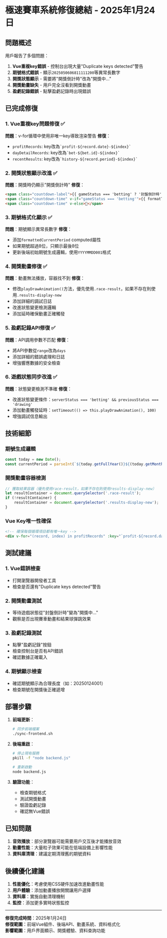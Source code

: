 # 極速賽車系統修復總結 - 2025年1月24日

## 問題概述
用戶報告了多個問題：
1. **Vue重複key錯誤** - 控制台出現大量"Duplicate keys detected"警告
2. **期號格式錯誤** - 顯示`2025050606811111200`等異常長數字
3. **開獎狀態顯示** - 需要將"開獎倒計時"改為"開獎中..."
4. **開獎動畫缺失** - 用戶完全沒看到開獎動畫
5. **盈虧記錄錯誤** - 點擊盈虧記錄時出現錯誤

## 已完成修復

### 1. Vue重複key問題修復 ✅
**問題**：v-for循環中使用非唯一key導致渲染警告
**修復**：
- `profitRecords`: key改為`` `profit-${record.date}-${index}` ``
- `dayDetailRecords`: key改為`` `bet-${bet.id}-${index}` ``
- `recentResults`: key改為`` `history-${record.period}-${index}` ``

### 2. 開獎狀態顯示改進 ✅
**問題**：開獎時仍顯示"開獎倒計時"
**修復**：
```html
<span class="countdown-label">{{ gameStatus === 'betting' ? '封盤倒計時' : '開獎中...' }}</span>
<span class="countdown-time" v-if="gameStatus === 'betting'">{{ formatTime(countdownSeconds) }}</span>
<span class="countdown-time" v-else>🎲</span>
```

### 3. 期號格式化顯示 ✅
**問題**：期號顯示異常長數字
**修復**：
- 添加`formattedCurrentPeriod` computed屬性
- 如果期號超過8位，只顯示最後8位
- 更新後端初始期號生成邏輯，使用`YYYYMMDD001`格式

### 4. 開獎動畫修復 ✅
**問題**：動畫無法播放，容器找不到
**修復**：
- 修改`playDrawAnimation()`方法，優先使用`.race-result`，如果不存在則使用`.results-display-new`
- 添加詳細的調試日誌
- 改進狀態變更檢測邏輯
- 添加延時確保動畫正確觸發

### 5. 盈虧記錄API修復 ✅
**問題**：API調用參數不匹配
**修復**：
- 將API參數從`range`改為`days`
- 添加詳細的錯誤處理和日誌
- 增強響應數據的安全檢查

### 6. 遊戲狀態同步改進 ✅
**問題**：狀態變更檢測不準確
**修復**：
- 改進狀態變更條件：`serverStatus === 'betting' && previousStatus === 'drawing'`
- 添加動畫觸發延時：`setTimeout(() => this.playDrawAnimation(), 100)`
- 增強調試信息輸出

## 技術細節

### 期號生成邏輯
```javascript
const today = new Date();
const currentPeriod = parseInt(`${today.getFullYear()}${(today.getMonth()+1).toString().padStart(2,'0')}${today.getDate().toString().padStart(2,'0')}001`);
```

### 開獎動畫容器檢測
```javascript
// 獲取結果容器（優先使用race-result，如果不存在則使用results-display-new）
let resultContainer = document.querySelector('.race-result');
if (!resultContainer) {
    resultContainer = document.querySelector('.results-display-new');
}
```

### Vue Key唯一性確保
```html
<!-- 確保每個循環項目都有唯一key -->
<div v-for="(record, index) in profitRecords" :key="`profit-${record.date}-${index}`">
```

## 測試建議

### 1. Vue錯誤檢查
- 打開瀏覽器開發者工具
- 檢查是否還有"Duplicate keys detected"警告

### 2. 開獎動畫測試
- 等待遊戲狀態從"封盤倒計時"變為"開獎中..."
- 觀察是否出現賽車動畫和結果球彈跳效果

### 3. 盈虧記錄測試
- 點擊"盈虧記錄"按鈕
- 檢查控制台是否有API錯誤
- 確認數據正確載入

### 4. 期號顯示檢查
- 確認期號顯示為合理長度（如：20250124001）
- 檢查期號在開獎後正確遞增

## 部署步驟

1. **前端更新**：
   ```bash
   # 同步前端檔案
   ./sync-frontend.sh
   ```

2. **後端重啟**：
   ```bash
   # 停止現有服務
   pkill -f "node backend.js"
   
   # 重新啟動
   node backend.js
   ```

3. **驗證功能**：
   - 檢查期號格式
   - 測試開獎動畫
   - 驗證盈虧記錄
   - 確認無Vue錯誤

## 已知問題

1. **音效播放**：部分瀏覽器可能需要用戶交互後才能播放音效
2. **動畫性能**：大量粒子效果可能在低端設備上影響性能
3. **資料庫清理**：建議定期清理舊的期號資料

## 後續優化建議

1. **性能優化**：考慮使用CSS硬件加速改進動畫性能
2. **用戶體驗**：添加動畫播放開關讓用戶選擇
3. **資料庫**：實施自動清理機制
4. **監控**：添加更多實時狀態監控

---
**修復完成時間**：2025年1月24日  
**修復範圍**：前端Vue組件、後端API、動畫系統、資料格式化  
**影響範圍**：用戶界面顯示、開獎體驗、資料查詢功能 